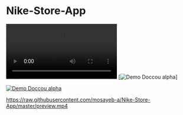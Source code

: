 # Nike-Store-App


![caption](https://raw.githubusercontent.com/mosayeb-a/Nike-Store-App/master/preview.mp4)
[![Demo Doccou alpha]()]

[![Demo Doccou alpha](http://share.gifyoutube.com/KzB6Gb.gif)]([https://www.youtube.com/watch?v=ek1j272iAmc](https://raw.githubusercontent.com/mosayeb-a/Nike-Store-App/master/preview.mp4))







https://raw.githubusercontent.com/mosayeb-a/Nike-Store-App/master/preview.mp4
